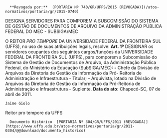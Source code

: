       **Revogada por:**  [PORTARIA Nº 740/GR/UFFS/2015 (REVOGADA)](/atos-normativos/portaria/gr/2015-0740) 

   DESIGNA SERVIDORES PARA COMPOREM A SUBCOMISSÃO DO SISTEMA DE GESTÃO DE DOCUMENTOS DE ARQUIVO DA ADMINISTRAÇÃO PÚBLICA FEDERAL DO MEC - SUBSIGA/MEC  

 O REITOR *PRO TEMPORE*  DA UNIVERSIDADE FEDERAL DA FRONTEIRA SUL (UFFS), no uso de suas atribuições legais, resolve:   **Art. 1º**  DESIGNAR os servidores ocupantes dos seguintes cargos/funções da UNIVERSIDADE FEDERAL DA FRONTEIRA SUL (UFFS), para comporem a Subcomissão do Sistema de Gestão de Documentos de Arquivo, da Administração Pública Federal, do Ministério da Educação (SubSIGA/MEC): **-**  Chefe da Divisão de Arquivos da Diretoria de Gestão da Informação da Pró- Reitoria de Administração e Infraestrutura - Titular; **-**  Arquivista, lotado na Divisão de Arquivos da Diretoria de Gestão da Informação da Pró-Reitoria de Administração e Infraestrutura - Suplente.      **Data do ato:** Chapecó-SC, 07 de abril de 2011.   
 

    Jaime Giolo   
 Reitor pro tempore da UFFS 

      Documento Histórico  [PORTARIA Nº 304/GR/UFFS/2011 (REVOGADA)](https://www.uffs.edu.br/atos-normativos/portaria/gr/2011-0304/@@download/documento_historico)     
      